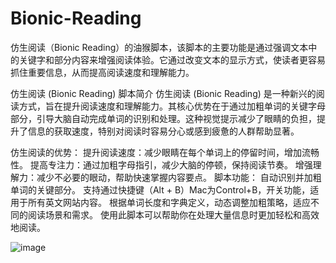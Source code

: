 # Bionic-Reading
仿生阅读（Bionic Reading）的油猴脚本，该脚本的主要功能是通过强调文本中的关键字和部分内容来增强阅读体验。它通过改变文本的显示方式，使读者更容易抓住重要信息，从而提高阅读速度和理解能力。

仿生阅读 (Bionic Reading) 脚本简介
仿生阅读 (Bionic Reading) 是一种新兴的阅读方式，旨在提升阅读速度和理解能力。其核心优势在于通过加粗单词的关键字母部分，引导大脑自动完成单词的识别和处理。这种视觉提示减少了眼睛的负担，提升了信息的获取速度，特别对阅读时容易分心或感到疲惫的人群帮助显著。

仿生阅读的优势：
提升阅读速度：减少眼睛在每个单词上的停留时间，增加流畅性。
提高专注力：通过加粗字母指引，减少大脑的停顿，保持阅读节奏。
增强理解力：减少不必要的眼动，帮助快速掌握内容要点。
脚本功能：
自动识别并加粗单词的关键部分。
支持通过快捷键（Alt + B）Mac为Control+B，开关功能，适用于所有英文网站内容。
根据单词长度和字典定义，动态调整加粗策略，适应不同的阅读场景和需求。
使用此脚本可以帮助你在处理大量信息时更加轻松和高效地阅读。

![image](https://github.com/user-attachments/assets/edd69193-14be-49e9-b7be-060cfa2489e8)
